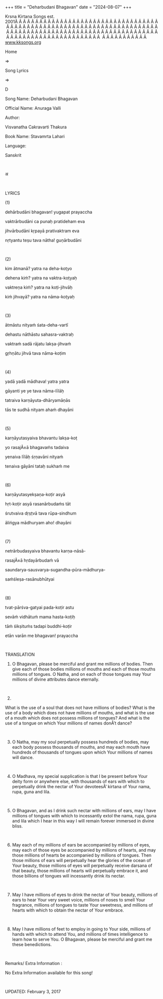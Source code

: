 +++ 
title = "Deharbudani Bhagavan"
date = "2024-08-07"
+++

Krsna Kirtana Songs est. 2001Â Â Â Â Â Â Â Â Â Â Â Â Â Â Â Â Â Â Â Â Â Â Â Â Â Â Â Â Â Â Â Â Â Â Â Â Â Â Â Â Â Â Â Â Â Â Â Â Â Â Â Â Â Â Â Â Â Â Â Â Â Â Â Â Â Â Â Â Â Â Â Â Â Â Â Â Â Â Â Â Â Â Â Â Â Â Â Â Â Â Â Â Â Â Â Â Â Â Â Â Â Â Â Â Â Â Â Â Â Â Â Â Â Â Â Â Â Â Â Â Â Â Â Â Â Â Â Â Â Â Â Â  Â Â Â Â Â Â Â Â Â Â Â  
www.kksongs.org








Home
 
⇒
 
Song Lyrics
 
⇒
 
D


Song
Name: Deharbudani Bhagavan


Official
Name: Anuraga Valli


Author:

Visvanatha
Cakravarti Thakura


Book
Name: 
Stavamrta
Lahari


Language:

Sanskrit


 








अ








 


LYRICS


(1)


dehārbudāni
bhagavan! yugapat prayaccha


vaktrārbudāni
ca punaḥ pratideham eva


jihvārbudāni
kṛpayā prativaktram eva


nṛtyantu
teṣu tava nātha! guṇārbudāni


 


(2)


kim
ātmanā? yatra na deha-koṭyo


dehena
kiḿ? yatra na vaktra-koṭyaḥ


vaktreṇa
kiḿ? yatra na koṭi-jihvāḥ


kiḿ
jihvayā? yatra na nāma-koṭyaḥ


 


(3)


ātmāstu
nityaḿ śata-deha-vartī


dehastu
nāthāstu sahasra-vaktraḥ


vaktraḿ
sadā rājatu lakṣa-jihvaḿ


gṛhṇātu
jihvā tava nāma-koṭim


 


(4)


yadā
yadā mādhava! yatra yatra


gāyanti
ye ye tava nāma-līlāḥ


tatraiva
karṇāyuta-dhāryamāṇās


tās
te sudhā nityam ahaḿ dhayāni


 


(5)


karṇāyutasyaiva
bhavantu lakṣa-koṭ


yo
rasajÃ±ā bhagavaḿs tadaiva


yenaiva
līlāḥ śṛṇavāni nityaḿ


tenaiva
gāyāni tataḥ sukhaḿ me


 


(6)


karṇāyutasyekṣaṇa-koṭir
asyā


hṛt-koṭir
asyā rasanārbudaḿs tāt


śrutvaiva
dṛṣṭvā tava rūpa-sindhum


ālińgya
mādhuryam aho! dhayāni


 


(7)


netrārbudasyaiva
bhavantu karṇa-nāsā-


rasajÃ±ā
hṛdayārbudaḿ vā


saundarya-sausvarya-sugandha-pūra-mādhurya-


saḿśleṣa-rasānubhūtyai


 


(8)


tvat-pārśva-gatyai
pada-koṭir astu


sevāḿ
vidhātuḿ mama hasta-koṭiḥ


tāḿ
śikṣituḿs tadapi buddhi-koṭir


etān
varān me bhagavan! prayaccha


 


TRANSLATION


1) O
Bhagavan, please be merciful and grant me millions of bodies. Then give each of
those bodies millions of mouths and each of those mouths millions of tongues. O
Natha, and on each of those tongues may Your millions of divine attributes
dance eternally.


 


2)
What is the use of a soul that does not have millions of bodies? What is the
use of a body which does not have millions of mouths, and what is the use of a
mouth which does not possess millions of tongues? And what is the use of a
tongue on which Your millions of names donÂ’t dance?


 


3) O
Natha, may my soul perpetually possess hundreds of bodies, may each body
possess thousands of mouths, and may each mouth have hundreds of thousands of
tongues upon which Your millions of names will dance. 


 


4) O
Madhava, my special supplication is that I be present before Your deity form or
anywhere else, with thousands of ears with which to perpetually drink the
nectar of Your devoteesÂ’ kirtana of Your nama, rupa, guna and lila.


 


5) O
Bhagavan, and as I drink such nectar with millions of ears, may I have millions
of tongues with which to incessantly extol the nama, rupa, guna and lila which
I hear in this way I will remain forever immersed in divine bliss.


 


6) May
each of my millions of ears be accompanied by millions of eyes, may each of
those eyes be accompanied by millions of hearts, and may those millions of
hearts be accompanied by millions of tongues. Then those millions of ears will
perpetually hear the glories of the ocean of Your beauty, those millions of
eyes will perpetually receive darsana of that beauty, those millions of hearts
will perpetually embrace it, and those billions of tongues will incessantly
drink its nectar.


 


7) May
I have millions of eyes to drink the nectar of Your beauty, millions of ears to
hear Your very sweet voice, millions of noses to smell Your fragrance, millions
of tongues to taste Your sweetness, and millions of hearts with which to obtain
the nectar of Your embrace.


 


8) May
I have millions of feet to employ in going to Your side, millions of hands with
which to attend You, and millions of times intelligence to learn how to serve
You. O Bhagavan, please be merciful and grant me these benedictions.


 


Remarks/ Extra Information
: 


No
Extra Information available for this song!


 


UPDATED:
 February 3, 2017